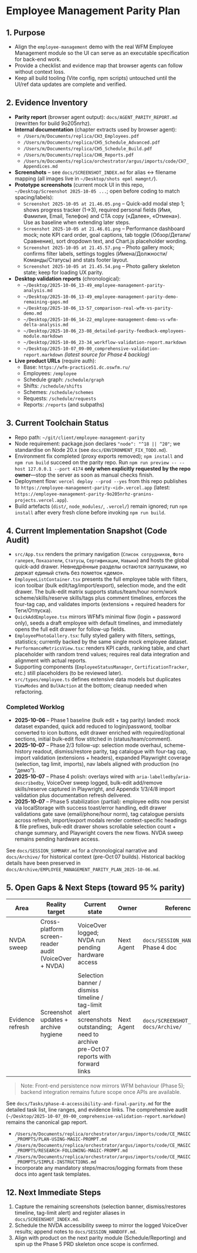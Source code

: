 # Employee Management Parity Plan

## 1. Purpose
- Align the `employee-management` demo with the real WFM Employee Management module so the UI can serve as an executable specification for back-end work.
- Provide a checklist and evidence map that browser agents can follow without context loss.
- Keep all build tooling (Vite config, npm scripts) untouched until the UI/ref data updates are complete and verified.

## 2. Evidence Inventory
- **Parity report** (browser agent output): `docs/AGENT_PARITY_REPORT.md` (rewritten for build 9o205nrhz).
- **Internal documentation** (chapter extracts used by browser agent):
  - `/Users/m/Documents/replica/CH3_Employees.pdf`
  - `/Users/m/Documents/replica/CH5_Schedule_Advanced.pdf`
  - `/Users/m/Documents/replica/CH5_Schedule_Build.pdf`
  - `/Users/m/Documents/replica/CH6_Reports.pdf`
  - `/Users/m/Documents/replica/orchestrator/argus/imports/code/CH7_Appendices.md`
- **Screenshots** – see `docs/SCREENSHOT_INDEX.md` for alias ↔ filename mapping (all images live in `~/Desktop/shots epml mamgnt/`).
- **Prototype screenshots** (current mock UI in this repo, `~/Desktop/Screenshot 2025-10-05 ...`; open before coding to match spacing/labels):
  - `Screenshot 2025-10-05 at 21.46.05.png` – Quick-add modal step 1; shows progress tracker (1→3), required personal fields (Имя, Фамилия, Email, Телефон) and CTA copy («Далее», «Отмена»). Use as baseline when extending later steps.
  - `Screenshot 2025-10-05 at 21.46.01.png` – Performance dashboard mock; note KPI card order, goal captions, tab toggle (Обзор/Детали/Сравнение), sort dropdown text, and Chart.js placeholder wording.
  - `Screenshot 2025-10-05 at 21.45.57.png` – Photo gallery mock; confirms filter labels, settings toggles (Имена/Должности/Команды/Статусы) and stats footer layout.
  - `Screenshot 2025-10-05 at 21.45.54.png` – Photo gallery skeleton state; keep for loading UX parity.
- **Desktop validation reports** (chronological):
  - `~/Desktop/2025-10-06_13-49_employee-management-parity-analysis.md`
  - `~/Desktop/2025-10-06_13-49_employee-management-parity-demo-remaining-gaps.md`
  - `~/Desktop/2025-10-06_13-57_comparison-real-wfm-vs-parity-demo.md`
  - `~/Desktop/2025-10-06_14-22_employee-management-demo-vs-wfm-delta-analysis.md`
  - `~/Desktop/2025-10-06_23-08_detailed-parity-feedback-employees-module.markdown`
  - `~/Desktop/2025-10-06_23-34_workflow-validation-report.markdown`
  - `~/Desktop/2025-10-07_09-00_comprehensive-validation-report.markdown` *(latest source for Phase 4 backlog)*
- **Live product URLs** (require auth):
  - Base: `https://wfm-practice51.dc.oswfm.ru/`
  - Employees: `/employee`
  - Schedule graph: `/schedule/graph`
  - Shifts: `/schedule/shifts`
  - Schemes: `/schedule/schemes`
  - Requests: `/schedule/requests`
  - Reports: `/reports` (and subpaths)

## 3. Current Toolchain Status
- Repo path: `~/git/client/employee-management-parity`
- Node requirement: package.json declares `"node": "^18 || ^20"`; we standardise on Node 20.x (see `docs/ENVIRONMENT_FIX_TODO.md`).
- Environment fix completed (proxy exports removed); `npm install` and `npm run build` succeed on the parity repo. Run `npm run preview -- --host 127.0.0.1 --port 4174` **only when explicitly requested by the repo owner**—stop the server as soon as manual checks finish.
- Deployment flow: `vercel deploy --prod --yes` from this repo publishes to `https://employee-management-parity-<id>.vercel.app` (latest: `https://employee-management-parity-9o205nrhz-granins-projects.vercel.app`).
- Build artefacts (`dist/`, `node_modules/`, `.vercel/`) remain ignored; run `npm install` after every fresh clone before invoking `npm run build`.

## 4. Current Implementation Snapshot (Code Audit)
- `src/App.tsx` renders the primary navigation (`Список сотрудников`, `Фото галерея`, `Показатели`, `Статусы`, `Сертификации`, `Навыки`) and hosts the global quick-add drawer. Невнедрённые разделы остаются заглушками, но держат единый стиль без пометок «демо».
- `EmployeeListContainer.tsx` presents the full employee table with filters, icon toolbar (bulk edit/tag/import/export), selection mode, and the edit drawer. The bulk-edit matrix supports status/team/hour norm/work scheme/skills/reserve skills/tags plus comment timelines, enforces the four-tag cap, and validates imports (extensions + required headers for Теги/Отпуска).
- `QuickAddEmployee.tsx` mirrors WFM’s minimal flow (login + password only), seeds a draft employee with default timelines, and immediately opens the full edit drawer for follow-up fields.
- `EmployeePhotoGallery.tsx`: fully styled gallery with filters, settings, statistics; currently backed by the same single mock employee dataset.
- `PerformanceMetricsView.tsx`: renders KPI cards, ranking table, and chart placeholder with random trend values; requires real data integration and alignment with actual reports.
- Supporting components (`EmployeeStatusManager`, `CertificationTracker`, etc.) still placeholders (to be reviewed later).
- `src/types/employee.ts` defines extensive data models but duplicates `ViewModes` and `BulkAction` at the bottom; cleanup needed when refactoring.

### Completed Worklog
- **2025-10-06** – Phase 1 baseline (bulk edit + tag parity) landed: mock dataset expanded, quick add reduced to login/password, toolbar converted to icon buttons, edit drawer enriched with required/optional sections, initial bulk-edit flow stitched in (status/team/comment).
- **2025-10-07** – Phase 2/3 follow-up: selection mode overhaul, scheme-history readout, dismiss/restore parity, tag catalogue with four-tag cap, import validation (extensions + headers), expanded Playwright coverage (selection, tag limit, imports), nav labels aligned with production (no “демо”).
- **2025-10-07** – Phase 4 polish: overlays wired with `aria-labelledby`/`aria-describedby`, VoiceOver sweep logged, bulk-edit add/remove skills/reserve captured in Playwright, and Appendix 1/3/4/8 import validation plus documentation refresh delivered.
- **2025-10-07** – Phase 5 stabilization (partial): employee edits now persist via localStorage with success toast/error handling, edit drawer validations gate save (email/phone/hour norm), tag catalogue persists across refresh, import/export modals render context-specific headings & file prefixes, bulk-edit drawer shows scrollable selection count + change summary, and Playwright covers the new flows. NVDA sweep remains pending hardware access.

See `docs/SESSION_SUMMARY.md` for a chronological narrative and `docs/Archive/` for historical context (pre-Oct 07 builds).
Historical backlog details have been preserved in `docs/Archive/EMPLOYEE_MANAGEMENT_PARITY_PLAN_2025-10-06.md`.

## 5. Open Gaps & Next Steps (toward 95 % parity)
| Area | Reality target | Current state | Owner | Reference |
| --- | --- | --- | --- | --- |
| NVDA sweep | Cross-platform screen-reader audit (VoiceOver + NVDA) | VoiceOver logged; NVDA run pending hardware access | Next Agent | `docs/SESSION_HANDOFF.md`, Phase 4 doc |
| Evidence refresh | Screenshot updates + archive hygiene | Selection banner / dismiss timeline / tag-limit alert screenshots outstanding; need to archive pre-Oct 07 reports with forward links | Next Agent | `docs/SCREENSHOT_INDEX.md`, `docs/Archive/` |

> Note: Front-end persistence now mirrors WFM behaviour (Phase 5); backend integration remains future scope once APIs are available.

See `docs/Tasks/phase-4-accessibility-and-final-parity.md` for the detailed task list, line ranges, and evidence links. The comprehensive audit (`~/Desktop/2025-10-07_09-00_comprehensive-validation-report.markdown`) remains the canonical gap report.
  - `/Users/m/Documents/replica/orchestrator/argus/imports/code/CE_MAGIC_PROMPTS/PLAN-USING-MAGIC-PROMPT.md`
  - `/Users/m/Documents/replica/orchestrator/argus/imports/code/CE_MAGIC_PROMPTS/RESEARCH-FOLLOWING-MAGIC-PROMPT.md`
  - `/Users/m/Documents/replica/orchestrator/argus/imports/code/CE_MAGIC_PROMPTS/SIMPLE-INSTRUCTIONS.md`
- Incorporate any mandatory steps/macros/logging formats from these docs into agent task templates.

## 12. Next Immediate Steps
1. Capture the remaining screenshots (selection banner, dismiss/restores timeline, tag-limit alert) and register aliases in `docs/SCREENSHOT_INDEX.md`.
2. Schedule the NVDA accessibility sweep to mirror the logged VoiceOver results; append notes to `docs/SESSION_HANDOFF.md`.
3. Align with product on the next parity module (Schedule/Reporting) and spin up the Phase 5 PRD skeleton once scope is confirmed.
